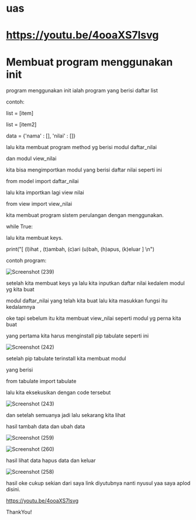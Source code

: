 # uas

# https://youtu.be/4ooaXS7lsvg

# Membuat program menggunakan __init__


program menggunakan init ialah program yang berisi daftar list

contoh:

list = [item]

list = [item2]

data = {'nama' : [], 'nilai' : []}

lalu kita membuat program method yg berisi modul daftar_nilai

 dan modul view_nilai
 
 kita bisa mengimportkan modul yang berisi daftar nilai seperti ini
 
 from model import daftar_nilai
 
 lalu kita importkan lagi view nilai
 
 from view import view_nilai
 
 kita membuat program sistem perulangan dengan menggunakan.
 
 while True:
 
 lalu kita membuat keys.
 
 print("[ (l)ihat , (t)ambah, (c)ari (u)bah, (h)apus, (k)eluar ] \n")
 
 
 contoh program:
 
 ![Screenshot (239)](https://user-images.githubusercontent.com/115479895/210337965-daef2453-11cc-474c-a233-7cd28bb9edc1.png)
 
 setelah kita membuat keys ya lalu kita inputkan daftar nilai kedalem modul yg kita buat
 
 modul daftar_nilai yang telah kita buat lalu kita masukkan fungsi itu kedalamnya
 
 
oke tapi sebelum itu kita membuat view_nilai seperti modul yg perna kita buat

yang pertama kita harus menginstall pip tabulate seperti ini

![Screenshot (242)](https://user-images.githubusercontent.com/115479895/210338590-352809cb-411f-4358-9403-453bc5d213e7.png)

setelah pip tabulate terinstall kita membuat modul

yang berisi

from tabulate import tabulate

lalu kita eksekusikan dengan code tersebut

![Screenshot (243)](https://user-images.githubusercontent.com/115479895/210338907-f6cd00bd-8257-42be-9372-9df1f054b7ac.png)

dan setelah semuanya jadi lalu sekarang kita lihat

hasil tambah data dan ubah data

![Screenshot (259)](https://user-images.githubusercontent.com/115479895/211127257-a3a3aa42-4d56-4dd4-9183-df25e374569a.png)

![Screenshot (260)](https://user-images.githubusercontent.com/115479895/211127286-c4013797-ef93-488f-8a71-03716f2d4b05.png)

hasil lihat data hapus data dan keluar

![Screenshot (258)](https://user-images.githubusercontent.com/115479895/211127312-a0ec167b-6901-4b2b-b291-8fe71f0b03cf.png)




hasil
oke cukup sekian dari saya link diyutubnya nanti nyusul yaa saya aplod disini.

https://youtu.be/4ooaXS7lsvg

ThankYou!


